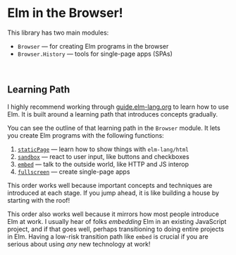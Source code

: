 # Elm in the Browser!

This library has two main modules:

  - `Browser` &mdash; for creating Elm programs in the browser
  - `Browser.History` &mdash; tools for single-page apps (SPAs)


<br>

## Learning Path

I highly recommend working through [guide.elm-lang.org][guide] to learn how to use Elm. It is built around a learning path that introduces concepts gradually.

[guide]: https://guide.elm-lang.org/

You can see the outline of that learning path in the `Browser` module. It lets you create Elm programs with the following functions:

  1. [`staticPage`](Browser#staticPage) &mdash; learn how to show things with `elm-lang/html`
  2. [`sandbox`](Browser#sandbox) &mdash; react to user input, like buttons and checkboxes
  3. [`embed`](Browser#embed) &mdash; talk to the outside world, like HTTP and JS interop
  4. [`fullscreen`](Browser#fullscreen) &mdash; create single-page apps

This order works well because important concepts and techniques are introduced at each stage. If you jump ahead, it is like building a house by starting with the roof!

This order also works well because it mirrors how most people introduce Elm at work. I usually hear of folks *embedding* Elm in an existing JavaScript project, and if that goes well, perhaps transitioning to doing entire projects in Elm. Having a low-risk transition path like `embed` is crucial if you are serious about using *any* new technology at work!
